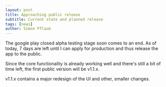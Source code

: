 ```yaml
---
layout: post
title: Approaching public release
subtitle: Current state and planned release
tags: [news]
author: Simon Pflaum
---
```


The google play closed alpha testing stage soon comes to an end. As of today, 7 days are left until I can apply for production and thus release the app to the public.

Since the core functionality is already working well and there's still a bit of time left, the first public version will be v1.1.x.

v1.1.x contains a major redesign of the UI and other, smaller changes.


